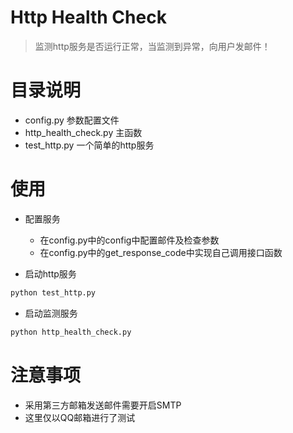 # Http Health Check
> 监测http服务是否运行正常，当监测到异常，向用户发邮件！

# 目录说明
- config.py  参数配置文件
- http_health_check.py  主函数
- test_http.py   一个简单的http服务 

# 使用

- 配置服务
    - 在config.py中的config中配置邮件及检查参数
    - 在config.py中的get_response_code中实现自己调用接口函数

- 启动http服务
```python
python test_http.py
```

- 启动监测服务
```python
python http_health_check.py
```

# 注意事项
- 采用第三方邮箱发送邮件需要开启SMTP
- 这里仅以QQ邮箱进行了测试
